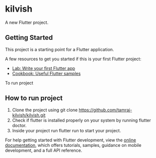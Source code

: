 # kilvish

A new Flutter project.

## Getting Started

This project is a starting point for a Flutter application.

A few resources to get you started if this is your first Flutter project:

- [Lab: Write your first Flutter app](https://docs.flutter.dev/get-started/codelab)
- [Cookbook: Useful Flutter samples](https://docs.flutter.dev/cookbook)

To run project

## How to run project
1. Clone the project using git clone https://github.com/tamraj-kilvish/kilvish.git
2. Check if flutter is installed properly on your system by running flutter doctor.
3. Inside your project run flutter run to start your project. 

For help getting started with Flutter development, view the
[online documentation](https://docs.flutter.dev/), which offers tutorials,
samples, guidance on mobile development, and a full API reference.
